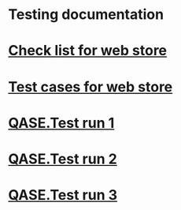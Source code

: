 # Testing documentation
# [Check list for web store](https://docs.google.com/spreadsheets/d/1gqMMX3pFnfclO3O-AkQ8Abn8ClHoi8S-TJJrM171omc/edit?usp=sharing)
# [Test cases for web store](https://app.qase.io/project/G7?tab=properties&previewMode=side&suite=64)
# [QASE.Test run 1](https://github.com/usernastyagaranina/docs/blob/main/G7-Express%2Brun%2B2024_05_06.pdf)
# [QASE.Test run 2](https://github.com/usernastyagaranina/docs/blob/main/G7-Express%2Brun%2B2024_05_06%20(1).pdf)
# [QASE.Test run 3](https://github.com/usernastyagaranina/docs/blob/main/G7-Express%2Brun%2B2024_05_06%20(2).pdf)
